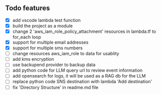 ## Todo features
- [x] add vscode lambda test function
- [x] build the project as a module
- [x] change 2 'aws_iam_role_policy_attachment' resources in lambda.tf to for_each loop
- [x] support for multiple email addresses
- [x] support for multiple sms numbers
- [ ] change resources aws_iam_role to data for usablity
- [ ] add kms encryption
- [ ] use backupend provider to backup data
- [ ] add python code for LLM query url to review event information
- [ ] add opensearch for logs, it will be used as a RAG db for the LLM
- [ ] replace python code SNS destination with lambda 'Add destination'
- [ ] fix 'Directory Structure' in readme.md file

